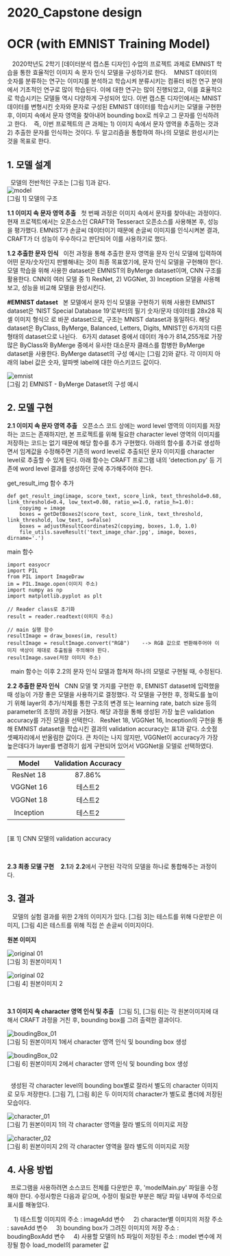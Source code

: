 # 2020_Capstone design
 
# OCR (with EMNIST Training Model)

 &nbsp;&nbsp;&nbsp;2020학년도 2학기 [데이터분석 캡스톤 디자인] 수업의 프로젝트 과제로 EMNIST 학습을 통한 효율적인 이미지 속 문자 인식 모델을 구성하기로 한다.
&nbsp;&nbsp;&nbsp;MNIST 데이터의 숫자를 분류하는 연구는 이미지를 분석하고 학습시켜 분류시키는 컴퓨터 비전 연구 분야에서 기초적인 연구로 많이 학습된다. 이에 대한 연구는 많이 진행되었고, 이를 효율적으로 학습시키는 모델들 역시 다양하게 구성되어 있다. 이번 캡스톤 디자인에서는 MNIST 데이터를 변형시킨 숫자와 문자로 구성된 EMNIST 데이터를 학습시키는 모델을 구현한 후, 이미지 속에서 문자 영역을 찾아내어 bounding box로 씌우고 그 문자를 인식하려고 한다. 
 &nbsp;&nbsp;&nbsp;즉, 이번 프로젝트의 큰 과제는 1) 이미지 속에서 문자 영역을 추출하는 것과 2) 추출한 문자를 인식하는 것이다. 두 알고리즘을 통합하여 하나의 모델로 완성시키는 것을 목표로 한다.


## 1. 모델 설계

&nbsp;&nbsp;모델의 전반적인 구조는 [그림 1]과 같다.<br/>
![model](model.jpg)<br/>
[그림 1] 모델의 구조

**1.1 이미지 속 문자 영역 추출**
&nbsp;&nbsp;첫 번째 과정은 이미지 속에서 문자를 찾아내는 과정이다. 현재 프로젝트에서는 오픈소스인 CRAFT와 Tesseract 오픈소스를 사용해본 후, 성능을 평가했다. EMNIST가 손글씨 데이터이기 때문에 손글씨 이미지를 인식시켜본 결과, CRAFT가 더 성능이 우수하다고 판단되어 이를 사용하기로 했다.
<br/>

**1.2 추출한 문자 인식**
&nbsp;&nbsp;이전 과정을 통해 추출한 문자 영역을 문자 인식 모델에 입력하여 어떤 문자/숫자인지 판별해내는 것이 최종 목표였기에, 문자 인식 모델을 구현해야 한다. 모델 학습을 위해 사용한 dataset은 EMNIST의 ByMerge dataset이며, CNN 구조를 활용한다. CNN의 여러 모델 중 1) ResNet, 2) VGGNet, 3) Inception 모델을 사용해보고, 성능을 비교해 모델을 완성시킨다.
<br/>

**#EMNIST dataset**
&nbsp;&nbsp;본 모델에서 문자 인식 모델을 구현하기 위해 사용한 EMNIST dataset은 ‘NIST Special Database 19’로부터의 필기 숫자/문자 데이터를 28x28 픽셀 이미지 형식으 로 바꾼 dataset으로, 구조는 MNIST dataset과 동일하다. 해당 dataset은 ByClass, ByMerge, Balanced, Letters, Digits, MNIST인 6가지의 다른 형태의 dataset으로 나뉜다. 
&nbsp;&nbsp;6가지 dataset 중에서 데이터 개수가 814,255개로 가장 많은 ByClass와 ByMerge 중에서 유사한 대소문자 클래스를 합병한 ByMerge dataset을 사용한다. ByMerge dataset의 구성 예시는 [그림 2]와 같다. 각 이미지 아래의 label 값은 숫자, 알파벳 label에 대한 아스키코드 값이다.

![emnist](./ReadMe/emnist.png)<br/>
[그림 2] EMNIST - ByMerge Dataset의 구성 예시


## 2. 모델 구현
**2.1 이미지 속 문자 영역 추출**
&nbsp;&nbsp;오픈소스 코드 상에는 word level 영역의 이미지를 저장하는 코드는 존재하지만, 본 프로젝트를 위해 필요한 character level 영역의 이미지를 저장하는 코드는 없기 때문에 해당 함수를 추가 구현했다. 아래의 함수를 추가로 생성하면서 임계값을 수정해주면 기존의 word level로 추출되던 문자 이미지를 character level로 추출할 수 있게 된다. 아래 함수는 CRAFT 프로그램 내의 'detection.py' 등 기존에 word level 결과를 생성하던 곳에 추가해주어야 한다. 


get_result_img 함수 추가
```
def get_result_img(image, score_text, score_link, text_threshold=0.68, link_threshold=0.4, low_text=0.08, ratio_w=1.0, ratio_h=1.0):  
    copyimg = image   
    boxes = getDetBoxes2(score_text, score_link, text_threshold, link_threshold, low_text, s=False)  
    boxes = adjustResultCoordinates2(copyimg, boxes, 1.0, 1.0)  
    file_utils.saveResult('text_image_char.jpg', image, boxes, dirname='.')
```


main 함수
```
import easyocr  
import PIL  
from PIL import ImageDraw  
im = PIL.Image.open(이미지 주소)  
import numpy as np  
import matplotlib.pyplot as plt  
  
// Reader class로 초기화  
result = reader.readtext(이미지 주소)  
  
// main 실행 함수
resultImage = draw_boxes(im, result)  
resultImage = resultImage.convert("RGB")    --> RGB 값으로 변환해주어야 이미지 색상이 제대로 추출됨을 주의해야 한다.
resultImage.save(저장 이미지 주소)
```
&nbsp;&nbsp;main 함수는 이후 2.2의 문자 인식 모델과 합쳐져 하나의 모델로 구현될 때, 수정된다.
<br/>


**2.2 추출한 문자 인식**
&nbsp;&nbsp;CNN 모델 몇 가지를 구현한 후, EMNIST dataset에 입력했을 때 성능이 가장 좋은 모델을 사용하기로 결정했다. 각 모델을 구현한 후, 정확도를 높이기 위해 layer의 추가/삭제를 통한 구조의 변경 또는 learning rate, batch size 등의 parameter의 조정의 과정을 거쳤다. 해당 과정을 통해 생성된 가장 높은 validation accuracy를 가진 모델을 선택한다.
&nbsp;&nbsp;ResNet 18, VGGNet 16, Inception의 구현을 통해 EMNIST dataset을 학습시킨 결과의 validation accuracy는 표1과 같다. 소숫점 셋째자리에서 반올림한 값이다. 큰 차이는 나지 않지만, VGGNet이 accuracy가 가장 높은데다가 layer를 변경하기 쉽게 구현되어 있어서 VGGNet을 모델로 선택하였다.


|Model|Validation Accuracy|
|:------:|:---:|
|ResNet 18|87.86%|
|VGGNet 16|테스트2|
|VGGNet 18|테스트2|
|Inception|테스트2|
<br/>[표 1] CNN 모델의 validation accuracy

<br/>

**2.3 최종 모델 구현**
&nbsp;&nbsp; **2.1**과 **2.2**에서 구현된 각각의 모델을 하나로 통합해주는 과정이다. 


## 3. 결과

&nbsp;&nbsp; 모델의 실험 결과를 위한 2개의 이미지가 있다. [그림 3]는 테스트를 위해 다운받은 이미지, [그림 4]은 테스트를 위해 직접 쓴 손글씨 이미지이다.

**원본 이미지**

![original 01](./ReadMe/original_01.jpg)<br/>
[그림 3] 원본이미지 1

![original 02](./ReadMe/original_02.jpg)<br/>
[그림 4] 원본이미지 2

<br/>

**3.1 이미지 속 character 영역 인식 및 추출**
&nbsp;&nbsp;[그림 5], [그림 6]는 각 원본이미지에 대해서 CRAFT 과정을 거친 후, bounding box를 그려 출력한 결과이다.

![boudingBox_01](./ReadMe/boudingBox_01.jpg)<br/>
[그림 5] 원본이미지 1에서 character 영역 인식 및 bounding box 생성

![boudingBox_02](./ReadMe/boudingBox_02.jpg)<br/>
[그림 6] 원본이미지 2에서 character 영역 인식 및 bounding box 생성

<br/>
&nbsp;&nbsp;생성된 각 character level의 bounding box별로 잘라서 별도의 character 이미지로 모두 저장한다. [그림 7], [그림 8]은 두 이미지의 character가 별도로 폴더에 저장된 모습이다.

![character_01](./ReadMe/character_01.png)<br/>
[그림 7] 원본이미지 1의 각 character 영역을 잘라 별도의 이미지로 저장

![character_02](./ReadMe/character_02.jpg)<br/>
[그림 8] 원본이미지 2의 각 character 영역을 잘라 별도의 이미지로 저장


## 4. 사용 방법
&nbsp;&nbsp;프로그램을 사용하려면 소스코드 전체를 다운받은 후, 'modelMain.py' 파일을 수정해야 한다. 수정사항은 다음과 같으며, 수정이 필요한 부분은 해당 파일 내부에 주석으로 표시를 해놓았다.
 
 &nbsp;&nbsp;&nbsp;&nbsp;1) 테스트할 이미지의 주소 : imageAdd 변수
 &nbsp;&nbsp;&nbsp;&nbsp;2) character별 이미지의 저장 주소 : saveAdd 변수
 &nbsp;&nbsp;&nbsp;&nbsp;3) bounding box가 그려진 이미지의 저장 주소 : boudingBoxAdd 변수
 &nbsp;&nbsp;&nbsp;&nbsp;4) 사용할 모델의 h5 파일이 저장된 주소 : model 변수에 저장될 함수 load_model의 parameter 값
   
